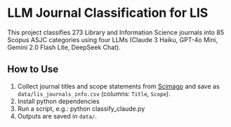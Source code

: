 # LLM Journal Classification for LIS

This project classifies 273 Library and Information Science journals into 85 Scopus ASJC categories using four LLMs (Claude 3 Haiku, GPT-4o Mini, Gemini 2.0 Flash Lite, DeepSeek Chat).

## How to Use
1. Collect journal titles and scope statements from [Scimago](https://www.scimagojr.com/) and save as `data/lis_journals_info.csv` (columns: `Title`, `Scope`).
2. Install python dependencies
3. Run a script, e.g.:
   python classify_claude.py
4. Outputs are saved in `data/`.
